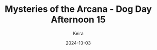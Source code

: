 ---
title: 'Mysteries of the Arcana - Dog Day Afternoon 15'
alt: 'Mysteries of the Arcana'
date: '2024-10-03'
author: 'Keira'
artist: 'Keira'
---